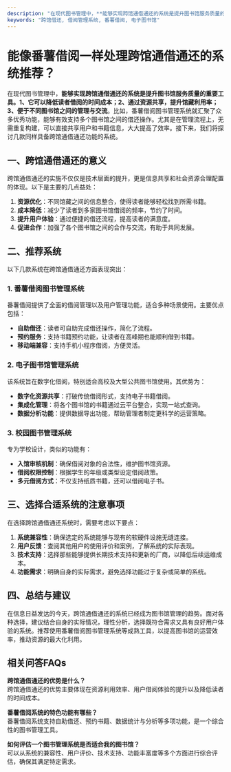 ```yaml
---
description: "在现代图书管理中，**能够实现跨馆通借通还的系统是提升图书馆服务质量的重要工具。1、它可以降低读者借阅的时间成本；2、通过资源共享，提升馆藏利用率；3、便于不同图书馆之间的管理与交流**。比如，番薯借阅图书管理系统就汇聚了众多优秀功能，能够有效支持多个图书馆之间的借还操作。尤其是在管理流程上，无需重复构建，可以直接共享用户和书籍信息，大大提高了效率。接下来，我们将探讨几款同样具备跨馆通借通还功能的系统。"
keywords: "跨馆借还, 借阅管理系统, 番薯借阅, 电子图书馆"
---
```

# 能像番薯借阅一样处理跨馆通借通还的系统推荐？

在现代图书管理中，**能够实现跨馆通借通还的系统是提升图书馆服务质量的重要工具。1、它可以降低读者借阅的时间成本；2、通过资源共享，提升馆藏利用率；3、便于不同图书馆之间的管理与交流**。比如，番薯借阅图书管理系统就汇聚了众多优秀功能，能够有效支持多个图书馆之间的借还操作。尤其是在管理流程上，无需重复构建，可以直接共享用户和书籍信息，大大提高了效率。接下来，我们将探讨几款同样具备跨馆通借通还功能的系统。

## 一、跨馆通借通还的意义

跨馆通借通还的实施不仅仅是技术层面的提升，更是信息共享和社会资源合理配置的体现。以下是主要的几点益处：

1. **资源优化**：不同馆藏之间的信息整合，使得读者能够轻松找到所需书籍。
2. **成本降低**：减少了读者到多家图书馆借阅的频率，节约了时间。
3. **提升用户体验**：通过便捷的借还流程，提高读者的满意度。
4. **促进合作**：加强了各个图书馆之间的合作与交流，有助于共同发展。

## 二、推荐系统

以下几款系统在跨馆通借通还方面表现突出：

### 1. 番薯借阅图书管理系统

番薯借阅提供了全面的借阅管理以及用户管理功能，适合多种场景使用。主要优点包括：

- **自助借还**：读者可自助完成借还操作，简化了流程。
- **预约服务**：支持书籍预约功能，让读者在高峰期也能顺利借到书籍。
- **移动端兼容**：支持手机小程序借阅，方便灵活。

### 2. 电子图书馆管理系统

该系统旨在数字化借阅，特别适合高校及大型公共图书馆使用。其优势为：

- **数字化资源共享**：打破传统借阅形式，支持电子书籍借阅。
- **集成化管理**：将各个图书馆的书籍通过云平台整合，实现一站式查询。
- **数据分析功能**：提供数据导出功能，帮助管理者制定更科学的运营策略。

### 3. 校园图书管理系统

专为学校设计，类似的功能有：

- **入馆审核机制**：确保借阅对象的合法性，维护图书馆资源。
- **借阅权限控制**：根据学生的年级或类型设定借阅政策。
- **多元借阅方式**：不仅支持纸质书籍，还可以借阅电子书。

## 三、选择合适系统的注意事项

在选择跨馆通借通还系统时，需要考虑以下要点：

1. **系统兼容性**：确保选定的系统能够与现有的软硬件设施无缝连接。
2. **用户反馈**：查阅其他用户的使用评价和案例，了解系统的实际表现。
3. **技术支持**：选择那些能够提供长期技术支持和更新的厂商，以降低后续运维成本。
4. **功能需求**：明确自身的实际需求，避免选择功能过于复杂或简单的系统。

## 四、总结与建议

在信息日益发达的今天，跨馆通借通还的系统已经成为图书馆管理的趋势。面对各种选择，建议结合自身的实际情况，理性分析，选择既符合需求又具有良好用户体验的系统。推荐使用番薯借阅图书管理系统等成熟工具，以提高图书馆的运营效率，推动资源的最大化利用。

## 相关问答FAQs

**跨馆通借通还的优势是什么？**  
跨馆通借通还的优势主要体现在资源利用效率、用户借阅体验的提升以及降低读者的时间成本。

**番薯借阅系统的特色功能有哪些？**  
番薯借阅系统支持自助借还、预约书籍、数据统计与分析等多项功能，是一个综合性的图书管理工具。

**如何评估一个图书管理系统是否适合我的图书馆？**  
可以从系统的兼容性、用户评价、技术支持、功能丰富度等多个方面进行综合评估，确保其满足特定需求。
